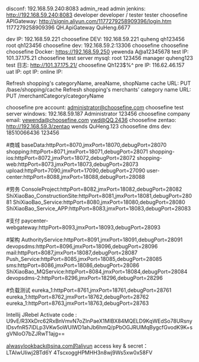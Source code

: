 
disconf: 192.168.59.240:8083 admin_read admin
jenkins: http://192.168.59.240:8083 developer developer / tester tester
choosefine APIGateway: http://signin.aliyun.com/1177279258909396/login.htm 1177279258909396  QH.ApiGateway  QuHeng.6677

dev    IP: 192.168.59.221
    choosefine DEV: 192.168.59.221 quheng qh123456  root qh123456
    choosefine dev: 192.168.59.2:13306 choosefine choosefine
    choosefine Docker: https://192.168.59.250 yewenda A@a12345678
test   IP: 101.37.175.21
    choosefine test server mysql: root 123456 manager quheng123
    test 日志: http://101.37.175.21/ choosefine Qh123$%^
pre    IP: 116.62.46.157
uat    IP:
opt    IP:
online IP:

Refresh shopping's categoryName, areaName, shopName cache URL:
    PUT /base/shopping/cache
Refresh shopping's merchants' category name URL:
    PUT /merchantCategory/categoryName

choosefine pre account: administrator@choosefine.com
choosefine test server windows: 192.168.59.187 Administrator 123456
choosefine company email: yewenda@choosefine.com ywd@QQ.2436
choosefine zentao: http://192.168.59.3/zentao  wends QuHeng.123
choosefine dms dev: 18510066436 123456

#商城
baseData:httpPort=8070,jmxPort=18070,debugPort=28070
shopping:httpPort=8071,jmxPort=18071,debugPort=28071
shopping-ios:httpPort=8072,jmxPort=18072,debugPort=28072
shopping-web:httpPort=8073,jmxPort=18073,debugPort=28073
upload:httpPort=7090,jmxPort=17090,debugPort=27090
user-center:httpPort=8088,jmxPort=18088,debugPort=28088

#劳务
ConsoleProject:httpPort=8082,jmxPort=18082,debugPort=28082
ShiXiaoBao_ConstructionSite:httpPort=8081,jmxPort=18081,debugPort=28081
ShiXiaoBao_Service:httpPort=8080,jmxPort=18080,debugPort=28080
ShiXiaoBao_Service_APP:httpPort=8083,jmxPort=18083,debugPort=28083

#支付
paycenter-webgateway:httpPort=8093,jmxPort=18093,debugPort=28093

#架构
AuthorityService:httpPort=8091,jmxPort=18091,debugPort=28091
devopsdms:httpPort=8096,jmxPort=18096,debugPort=28096
mail:httpPort=8087,jmxPort=18087,debugPort=28087
Push_Service:httpPort=8085,jmxPort=18085,debugPort=28085
sms:httpPort=8086,jmxPort=18086,debugPort=28086
ShiXiaoBao_MQService:httpPort=8084,jmxPort=18084,debugPort=28084
devopsdms-2:httpPort=8296,jmxPort=18296,debugPort=28296

#负载测试
eureka_1:httpPort=8761,jmxPort=18761,debugPort=28761
eureka_1:httpPort=8762,jmxPort=18762,debugPort=28762
eureka_1:httpPort=8763,jmxPort=18763,debugPort=28763

Intellij JRebel Activate code :
    U9vE/R3XkDrc62RxBnVmvN7oZInPaeX1MIBX84MQELD9KqWEdSo78URsnylDsvfnR57iDLp3VKw5oWUlWD1ahJb6hmQ/pPbOGJRUlMqBygcfGvodK9K+sgVNIoO7bZJRwT1ajg==

alwasylookback@sina.com的aliyun access key & secret：
    LTAIwUIiwj2BTd6Y
    4TscxoggHPMHH3n8wj9Ws5xw0x58FV
